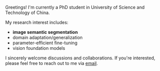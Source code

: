 Greetings! I'm currently a PhD student in University of Science and Technology of China.

My research interest includes:
* **image semantic segmentation**
* domain adaptation/generalization
* parameter-efficient fine-tuning
* vision foundation models

I sincerely welcome discussions and collaborations. If you're interested, please feel free to reach out to me via [email](mailto:zhixiangwei.mail.ustc.edu.cn).

